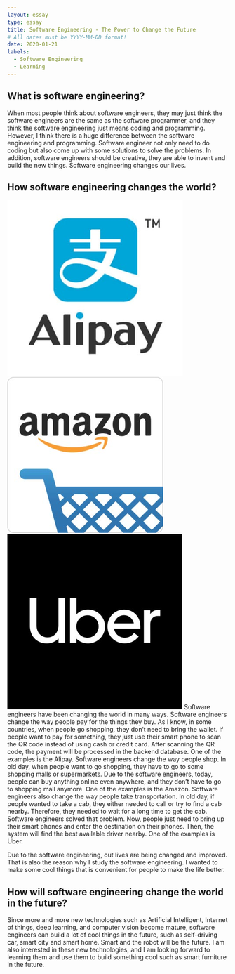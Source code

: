 ```yaml
---
layout: essay
type: essay
title: Software Engineering - The Power to Change the Future
# All dates must be YYYY-MM-DD format!
date: 2020-01-21
labels: 
  - Software Engineering
  - Learning
---
```




## What is software engineering?

When most people think about software engineers, they may just think the software engineers are the same as the software programmer, and they think the software engineering just means coding and programming.  However, I think there is a huge difference between the software engineering and programming.  Software engineer not only need to do coding but also come up with some solutions to solve the problems.  In addition, software engineers should be creative, they are able to invent and build the new things.  Software engineering changes our lives. 


## How software engineering changes the world?
<img class="ui small floated image" src="../images/alipay.jpg"> 
<img class="ui small floated image" src="../images/51J6cQ63OJL._SY355_.jpg">
<img class="ui small floated image" src="../images/TPLLaqYR_400x400.jpg">
Software engineers have been changing the world in many ways.  Software engineers change the way people pay for the things they buy.  As I know, in some countries, when people go shopping, they don’t need to bring the wallet.  If people want to pay for something, they just use their smart phone to scan the QR code instead of using cash or credit card.  After scanning the QR code, the payment will be processed in the backend database.  One of the examples is the Alipay.   Software engineers change the way people shop.  In old day, when people want to go shopping, they have to go to some shopping malls or supermarkets.  Due to the software engineers, today, people can buy anything online even anywhere, and they don’t have to go to shopping mall anymore. One of the examples is the Amazon.    Software engineers also change the way people take transportation.  In old day, if people wanted to take a cab, they either needed to call or try to find a cab nearby.  Therefore, they needed to wait for a long time to get the cab.  Software engineers solved that problem.  Now, people just need to bring up their smart phones and enter the destination on their phones.  Then, the system will find the best available driver nearby.  One of the examples is Uber.


Due to the software engineering, out lives are being changed and improved.  That is also the reason why I study the software engineering.  I wanted to make some cool things that is convenient for people to make the life better.



## How will software engineering change the world in the future?

Since more and more new technologies such as Artificial Intelligent, Internet of things, deep learning, and computer vision become mature, software engineers can build a lot of cool things in the future, such as self-driving car, smart city and smart home.  Smart and the robot will be the future.  I am also interested in these new technologies, and I am looking forward to learning them and use them to build something cool such as smart furniture in the future.  
